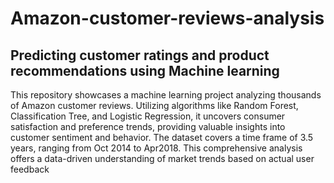 # Amazon-customer-reviews-analysis
## Predicting customer ratings and product recommendations using Machine learning
This repository showcases a machine learning project analyzing thousands of Amazon customer reviews. Utilizing algorithms like Random Forest, Classification Tree, and Logistic Regression, it uncovers consumer satisfaction and preference trends, providing valuable insights into customer sentiment and behavior. The dataset covers a time frame of 3.5 years, ranging from Oct 2014 to Apr2018. This comprehensive analysis offers a data-driven understanding of market trends based on actual user feedback

